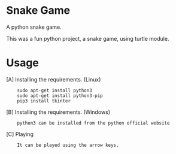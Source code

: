 # Snake Game
A python snake game.

This was a fun python project, a snake game, using turtle module.

# Usage

[A] Installing the requirements. (Linux)

        sudo apt-get install python3
        sudo apt-get install python3-pip
        pip3 install tkinter

[B] Installing the requirements. (Windows)

        python3 can be installed from the python official website

[C] Playing

        It can be played using the arrow keys.
